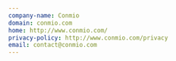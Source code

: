 ```yaml
---
company-name: Conmio
domain: conmio.com
home: http://www.conmio.com/
privacy-policy: http://www.conmio.com/privacy
email: contact@conmio.com
---
```




